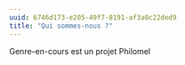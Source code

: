```yaml
---
uuid: 6746d173-e205-49f7-8191-af3a0c22ded9
title: "Qui sommes-nous ?"
---
```


Genre-en-cours est un projet Philomel
